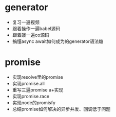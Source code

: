# generator
- 复习一遍视频
- 跟着操作一遍babel源码
- 跟着敲一遍co源码
- 搞懂async await如何成为的generator语法糖

# promise
- 实现resolve里的promise
- 实现promise.all
- 重写三遍promise a+实现
- 实现promise.race
- 实现node的promisfy
- 总结promise如何解决的异步并发、回调低于问题
